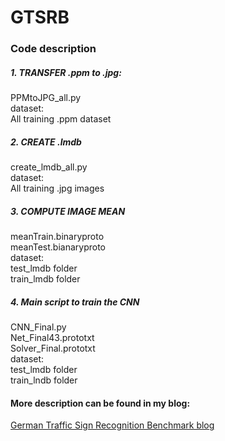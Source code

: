 # GTSRB

### Code description
##### 1. TRANSFER .ppm to .jpg: 
PPMtoJPG_all.py      
dataset:      
All training .ppm dataset      

##### 2. CREATE .lmdb 
create_lmdb_all.py           
dataset:          
All training .jpg images 

##### 3. COMPUTE IMAGE MEAN 
meanTrain.binaryproto        
meanTest.bianaryproto       
dataset:        
test_lmdb folder         
train_lmdb folder 

##### 4. Main script to train the CNN 
CNN_Final.py        
Net_Final43.prototxt         
Solver_Final.prototxt        
dataset:       
test_lmdb folder        
train_lndb folder 

#### More description can be found in my blog:
[German Traffic Sign Recognition Benchmark blog](https://san-wang.github.io/blog/GTSRB/)

